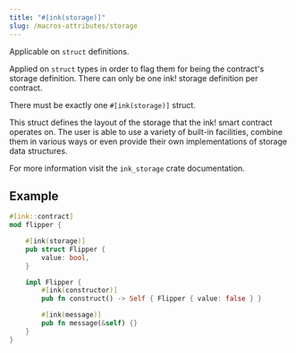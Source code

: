 ```yaml
---
title: "#[ink(storage)]"
slug: /macros-attributes/storage
---
```


Applicable on `struct` definitions. 

Applied on `struct` types in order to flag them for being
the contract's storage definition.
There can only be one ink! storage definition per contract.

There must be exactly one `#[ink(storage)]` struct.

This struct defines the layout of the storage that the ink! smart contract operates on.
The user is able to use a variety of built-in facilities, combine them in various ways
or even provide their own implementations of storage data structures.

For more information visit the `ink_storage` crate documentation.

## Example


```rust
#[ink::contract]
mod flipper {

    #[ink(storage)]
    pub struct Flipper {
        value: bool,
    }

    impl Flipper {
        #[ink(constructor)]
        pub fn construct() -> Self { Flipper { value: false } }

        #[ink(message)]
        pub fn message(&self) {}
    }
}
```
